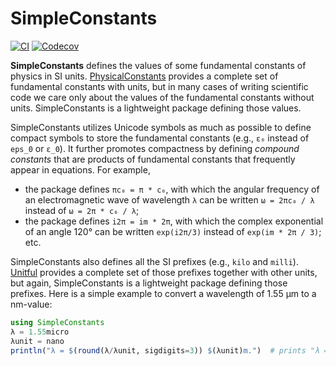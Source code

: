 # SimpleConstants

[![CI](https://github.com/wsshin/SimpleConstants.jl/workflows/CI/badge.svg)](https://github.com/wsshin/SimpleConstants.jl/actions)
[![Codecov](http://codecov.io/github/wsshin/SimpleConstants.jl/coverage.svg?branch=main)](http://codecov.io/github/wsshin/SimpleConstants.jl?branch=main)


**SimpleConstants** defines the values of some fundamental constants of physics in SI units.  [PhysicalConstants](https://github.com/JuliaPhysics/PhysicalConstants.jl) provides a complete set of fundamental constants with units, but in many cases of writing scientific code we care only about the values of the fundamental constants without units.  SimpleConstants is a lightweight package defining those values.

SimpleConstants utilizes Unicode symbols as much as possible to define compact symbols to store the fundamental constants (e.g., `ε₀` instead of `eps_0` or `ε_0`).  It further promotes compactness by defining _compound constants_ that are products of fundamental constants that frequently appear in equations.  For example,
- the package defines `πc₀ = π * c₀`, with which the angular frequency of an electromagnetic wave of wavelength `λ` can be written `ω = 2πc₀ / λ` instead of `ω = 2π * c₀ / λ`;
- the package defines `i2π = im * 2π`, with which the complex exponential of an angle 120° can be written `exp(i2π/3)` instead of `exp(im * 2π / 3)`;
etc.

SimpleConstants also defines all the SI prefixes (e.g., `kilo` and `milli`).  [Unitful](https://github.com/PainterQubits/Unitful.jl) provides a complete set of those prefixes together with other units, but again, SimpleConstants is a lightweight package defining those prefixes.  Here is a simple example to convert a wavelength of 1.55 µm to a nm-value:
```julia
using SimpleConstants
λ = 1.55micro
λunit = nano
println("λ = $(round(λ/λunit, sigdigits=3)) $(λunit)m.")  # prints "λ = 1550.0 nm."
```
